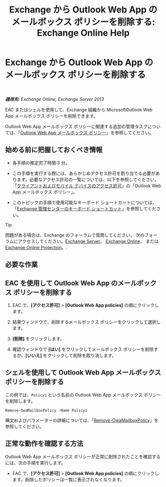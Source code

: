 ﻿---
title: 'Exchange から Outlook Web App のメールボックス ポリシーを削除する: Exchange Online Help'
TOCTitle: Exchange から Outlook Web App のメールボックス ポリシーを削除する
ms:assetid: edab7bac-b62c-4b82-8f21-dcac77cf0e8f
ms:mtpsurl: https://technet.microsoft.com/ja-jp/library/Dd351239(v=EXCHG.150)
ms:contentKeyID: 49896543
ms.date: 05/22/2018
mtps_version: v=EXCHG.150
ms.translationtype: HT
---

# Exchange から Outlook Web App のメールボックス ポリシーを削除する

 

_**適用先:** Exchange Online, Exchange Server 2013_

EAC またはシェルを使用して、Exchange 組織から MicrosoftOutlook Web App メールボックス ポリシーを削除できます。

Outlook Web App メールボックス ポリシーに関連する追加の管理タスクについては、「[Outlook Web App メールボックス ポリシー](outlook-web-app-mailbox-policies-exchange-2013-help.md)」を参照してください。

## 始める前に把握しておくべき情報

  - 各手順の推定完了時間:3 分。

  - この手順を実行する際には、あらかじめアクセス許可を割り当てる必要があります。必要なアクセス許可の一覧については、以下を参照してください。「[クライアントおよびモバイル デバイスのアクセス許可](clients-and-mobile-devices-permissions-exchange-2013-help.md)」の「Outlook Web App メールボックス ポリシー」。

  - このトピックの手順で使用可能なキーボード ショートカットについては、「[Exchange 管理センターのキーボード ショートカット](keyboard-shortcuts-in-the-exchange-admin-center-exchange-online-protection-help.md)」を参照してください。


> [!TIP]
> 問題がある場合は、Exchange のフォーラムで質問してください。 次のフォーラムにアクセスしてください。<A href="https://go.microsoft.com/fwlink/p/?linkid=60612">Exchange Server</A>、 <A href="https://go.microsoft.com/fwlink/p/?linkid=267542">Exchange Online</A>、 または <A href="https://go.microsoft.com/fwlink/p/?linkid=285351">Exchange Online Protection</A>。.



## 必要な作業

## EAC を使用して Outlook Web App のメールボックス ポリシーを削除する

1.  EAC で、**\[アクセス許可\]** \> **\[Outlook Web App policies\]** の順にクリックします。

2.  結果ウィンドウで、削除するメールボックス ポリシーをクリックして選択します。

3.  **\[削除\]** をクリックします。

4.  確認ウィンドウで **\[はい\]** をクリックしてメールボックス ポリシーを削除するか、**\[いいえ\]** をクリックして削除を取り消します。

## シェルを使用して Outlook Web App メールボックス ポリシーを削除する

この例では、`Policy1` という名前の Outlook Web App メールボックス ポリシーを削除します。

    Remove-OwaMailboxPolicy -Name Policy1 

構文およびパラメーターの詳細については、「[Remove-OwaMailboxPolicy](https://technet.microsoft.com/ja-jp/library/dd298103\(v=exchg.150\))」を参照してください。

## 正常な動作を確認する方法

Outlook Web App メールボックス ポリシーが正常に削除されたことを確認するには、次の手順を実行します。

  - EAC で、**\[アクセス許可\]** \> **\[Outlook Web App policies\]** の順にクリックします。削除したポリシーは一覧に表示されなくなります。

